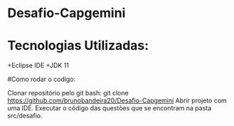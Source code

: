 # Desafio-Capgemini

# Tecnologias Utilizadas:
+Eclipse IDE
+JDK 11

#Como rodar o codigo:

Clonar repositório pelo git bash: git clone https://github.com/brunobandeira20/Desafio-Capgemini
Abrir projeto com uma IDE.
Executar o código das questões que se encontram na pasta src/desafio.
